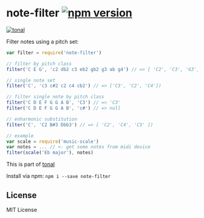 # note-filter [![npm version](https://img.shields.io/npm/v/note-filter.svg)](https://www.npmjs.com/package/note-filter)

[![tonal](https://img.shields.io/badge/tonal-filter--notes-yellow.svg)](https://www.npmjs.com/package/tonal)

Filter notes using a pitch set:

```js
var filter = require('note-filter')

// filter by pitch class
filter('C E G', 'c2 db2 c3 eb2 gb2 g3 ab g4') // => [ 'C2', 'C3', 'G3', 'G4' ])

// single note set
filter('C', 'c3 c#2 c2 c4 cb2') // => ['C3', 'C2', 'C4'])

// filter single note by pitch class
filter('C D E F G G A B', 'C3') // => 'C3'
filter('C D E F G G A B', 'c#') // => null

// enharmonic substitution
filter('C', 'C2 B#3 Dbb3') // => [ 'C2', 'C4', 'C3' ])

// example
var scale = require('music-scale')
var notes = ... // <- get some notes from midi device
filter(scale('Eb major'), notes)
```

This is part of [tonal](https://www.npmjs.com/package/tonal)

Install via npm: `npm i --save note-filter`

## License

MIT License
